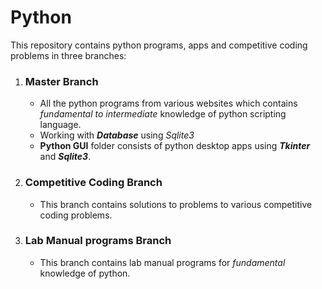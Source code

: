 # Python
This repository contains python programs, apps and competitive coding problems in three branches:
<ol>
  <li><h3><b>Master Branch</b></h3></li>
  <ul>
    <li> All the python programs from various websites which contains <em>fundamental to intermediate</em> knowledge of python scripting language.</li>
    <li> Working with <b><i>Database</i></b> using <em>Sqlite3</em></li>
    <li> <b>Python GUI</b> folder consists of python desktop apps using <b><i>Tkinter</i></b> and <b><i>Sqlite3</i></b>.</li>
  </ul>
  <li><h3><b>Competitive Coding Branch</b></h3></li>
  <ul>
    <li> This branch contains solutions to problems to various competitive coding problems.</li>
  </ul>
  <li><h3><b>Lab Manual programs Branch</b></h3></li>
  <ul>
    <li> This branch contains lab manual programs for <em>fundamental</em> knowledge of python.</li>
  </ul>
</ol>
